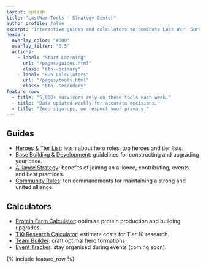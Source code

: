 ```yaml
---
layout: splash
title: "LastWar Tools – Strategy Center"
author_profile: false
excerpt: "Interactive guides and calculators to dominate Last War: Survival"
header:
  overlay_color: "#000"
  overlay_filter: "0.5"
  actions:
    - label: "Start Learning"
      url: "/pages/guides.html"
      class: "btn--primary"
    - label: "Run Calculators"
      url: "/pages/tools.html"
      class: "btn--secondary"
feature_row:
  - title: "5,000+ survivors rely on these tools each week."
  - title: "Data updated weekly for accurate decisions."
  - title: "Zero sign-ups, we respect your privacy."
---
```


## Guides

- [Heroes & Tier List](/pages/heroes.html): learn about hero roles, top heroes and tier lists.
- [Base Building & Development](/pages/base-building.html): guidelines for constructing and upgrading your base.
- [Alliance Strategy](/pages/alliances.html): benefits of joining an alliance, contributing, events and best practices.
- [Community Rules](/pages/rules.html): ten commandments for maintaining a strong and united alliance.

## Calculators

- [Protein Farm Calculator](/pages/protein-farm-calculator.html): optimise protein production and building upgrades.
- [T10 Research Calculator](/pages/T10-calculator.html): estimate costs for Tier 10 research.
- [Team Builder](/pages/team-builder.html): craft optimal hero formations.
- [Event Tracker](/pages/event-tracker.html): stay organised during events (coming soon).

{% include feature_row %}
